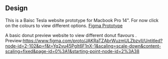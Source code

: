 ## Design
This is a  Baisc Tesla website prototype for Macbook Pro 14".
For now click on the colours to view different options.
[Figma Prototype](https://www.figma.com/proto/umbj7yNjbdwfQbMeQ4xZ9A/P1?node-id=6-163&p=f&t=H2TlxSyxOUUANWk3-1&scaling=scale-down&content-scaling=fixed&page-id=3%3A14)

A basic donut preview website to view different donut flavours .
Preview:https://www.figma.com/proto/JAKRaTZAbrWuzmULZbzvIl/Untitled?node-id=2-102&p=f&t=Yq2vu45PgIt6F1nX-1&scaling=scale-down&content-scaling=fixed&page-id=0%3A1&starting-point-node-id=2%3A38
